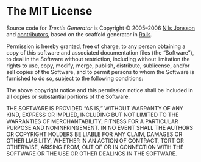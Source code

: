 The MIT License
===============

Source code for _Trestle Generator_ is Copyright © 2005–2006 [Nils Jonsson](mailto:nils@alumni.rice.edu?subject=Trestle%20Generator) and [contributors](http://github.com/njonsson/trestle-generator/contributors "Trestle Generator contributors at GitHub"), based on the scaffold generator in [Rails](http://github.com/rails/rails).

Permission is hereby granted, free of charge, to any person obtaining a copy of this software and associated documentation files (the “Software”), to deal in the Software without restriction, including without limitation the rights to use, copy, modify, merge, publish, distribute, sublicense, and/or sell copies of the Software, and to permit persons to whom the Software is furnished to do so, subject to the following conditions:

The above copyright notice and this permission notice shall be included in all copies or substantial portions of the Software.

THE SOFTWARE IS PROVIDED “AS IS,” WITHOUT WARRANTY OF ANY KIND, EXPRESS OR IMPLIED, INCLUDING BUT NOT LIMITED TO THE WARRANTIES OF MERCHANTABILITY, FITNESS FOR A PARTICULAR PURPOSE AND NONINFRINGEMENT. IN NO EVENT SHALL THE AUTHORS OR COPYRIGHT HOLDERS BE LIABLE FOR ANY CLAIM, DAMAGES OR OTHER LIABILITY, WHETHER IN AN ACTION OF CONTRACT, TORT OR OTHERWISE, ARISING FROM, OUT OF OR IN CONNECTION WITH THE SOFTWARE OR THE USE OR OTHER DEALINGS IN THE SOFTWARE.
